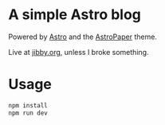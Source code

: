 # A simple Astro blog

Powered by [Astro](https://astro.build/) and the [AstroPaper](https://github.com/satnaing/astro-paper) theme.

Live at [jibby.org](https://jibby.org), unless I broke something.

# Usage

``` sh
npm install
npm run dev
```
